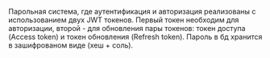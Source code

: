 Парольная система, где аутентификация и авторизация реализованы с использованием двух JWT токенов. Первый токен необходим для авторизации, второй - для обновления пары токенов: токен доступа (Access token) и токен обновления (Refresh token). Пароль в бд хранится в зашифрованом виде (хеш + соль).

